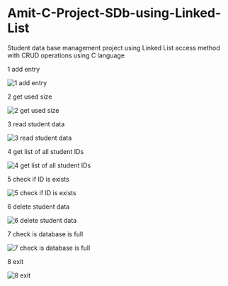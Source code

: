# Amit-C-Project-SDb-using-Linked-List

Student data base management project using Linked List access method
with CRUD operations using C language

1 add entry

 ![1 add entry](https://github.com/Moataz444/Amit-C-Project-SDb-using-Linked-List/assets/107572274/30639ef6-2ffd-4cef-96f9-a6a852c70184)


2 get used size

 ![2 get used size](https://github.com/Moataz444/Amit-C-Project-SDb-using-Linked-List/assets/107572274/ce7b5622-4bce-474d-a785-eb4832273dd5)


3 read student data

 ![3 read student data](https://github.com/Moataz444/Amit-C-Project-SDb-using-Linked-List/assets/107572274/9953e67a-b434-495a-949e-0388a9841583)


4 get list of all student IDs

 ![4 get list of all student IDs](https://github.com/Moataz444/Amit-C-Project-SDb-using-Linked-List/assets/107572274/51bf28dc-592e-41c1-80b4-7fe042f424c1)


5 check if ID is exists

 ![5 check if ID is exists](https://github.com/Moataz444/Amit-C-Project-SDb-using-Linked-List/assets/107572274/1cd3595b-eadd-4b3f-ab4f-f8a36e1b57ac)


6 delete student data

 ![6 delete student data](https://github.com/Moataz444/Amit-C-Project-SDb-using-Linked-List/assets/107572274/2c3a71b0-a26d-43c3-8006-a1a9a2b03252)


7  check is database is full

 ![7  check is database is full](https://github.com/Moataz444/Amit-C-Project-SDb-using-Linked-List/assets/107572274/c8515d20-b077-47c9-8f3a-dc633dd1f492)


8 exit

 ![8 exit](https://github.com/Moataz444/Amit-C-Project-SDb-using-Linked-List/assets/107572274/a323cbe0-d6cb-408b-a7b0-110cfc2edbfc)



